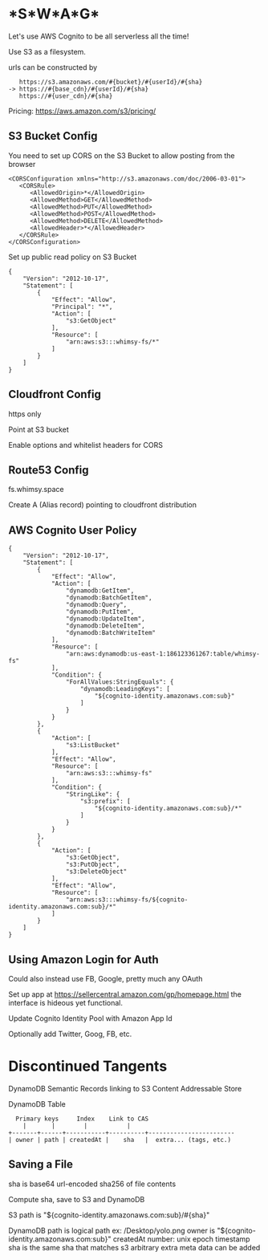 \*S\*W\*A\*G\*
==============

Let's use AWS Cognito to be all serverless all the time!

Use S3 as a filesystem.

urls can be constructed by

       https://s3.amazonaws.com/#{bucket}/#{userId}/#{sha}
    -> https://#{base_cdn}/#{userId}/#{sha}
       https://#{user_cdn}/#{sha}

Pricing: https://aws.amazon.com/s3/pricing/

S3 Bucket Config
----------------

You need to set up CORS on the S3 Bucket to allow posting from the browser

    <CORSConfiguration xmlns="http://s3.amazonaws.com/doc/2006-03-01">
       <CORSRule>
          <AllowedOrigin>*</AllowedOrigin>
          <AllowedMethod>GET</AllowedMethod>
          <AllowedMethod>PUT</AllowedMethod>
          <AllowedMethod>POST</AllowedMethod>
          <AllowedMethod>DELETE</AllowedMethod>
          <AllowedHeader>*</AllowedHeader>
       </CORSRule>
    </CORSConfiguration>

Set up public read policy on S3 Bucket

    {
    	"Version": "2012-10-17",
    	"Statement": [
    		{
    			"Effect": "Allow",
    			"Principal": "*",
    			"Action": [
    				"s3:GetObject"
    			],
    			"Resource": [
    				"arn:aws:s3:::whimsy-fs/*"
    			]
    		}
    	]
    }

Cloudfront Config
-----------------

https only

Point at S3 bucket

Enable options and whitelist headers for CORS


Route53 Config
--------------

fs.whimsy.space

Create A (Alias record) pointing to cloudfront distribution


AWS Cognito User Policy
-----------------------

    {
        "Version": "2012-10-17",
        "Statement": [
            {
                "Effect": "Allow",
                "Action": [
                    "dynamodb:GetItem",
                    "dynamodb:BatchGetItem",
                    "dynamodb:Query",
                    "dynamodb:PutItem",
                    "dynamodb:UpdateItem",
                    "dynamodb:DeleteItem",
                    "dynamodb:BatchWriteItem"
                ],
                "Resource": [
                    "arn:aws:dynamodb:us-east-1:186123361267:table/whimsy-fs"
                ],
                "Condition": {
                    "ForAllValues:StringEquals": {
                        "dynamodb:LeadingKeys": [
                            "${cognito-identity.amazonaws.com:sub}"
                        ]
                    }
                }
            },
            {
                "Action": [
                    "s3:ListBucket"
                ],
                "Effect": "Allow",
                "Resource": [
                    "arn:aws:s3:::whimsy-fs"
                ],
                "Condition": {
                    "StringLike": {
                        "s3:prefix": [
                            "${cognito-identity.amazonaws.com:sub}/*"
                        ]
                    }
                }
            },
            {
                "Action": [
                    "s3:GetObject",
                    "s3:PutObject",
                    "s3:DeleteObject"
                ],
                "Effect": "Allow",
                "Resource": [
                    "arn:aws:s3:::whimsy-fs/${cognito-identity.amazonaws.com:sub}/*"
                ]
            }
        ]
    }

Using Amazon Login for Auth
---------------------------

Could also instead use FB, Google, pretty much any OAuth

Set up app at https://sellercentral.amazon.com/gp/homepage.html the interface is
hideous yet functional.

Update Cognito Identity Pool with Amazon App Id

Optionally add Twitter, Goog, FB, etc.


Discontinued Tangents
=====================

DynamoDB Semantic Records linking to S3 Content Addressable Store

DynamoDB Table

      Primary keys     Index    Link to CAS
        |       |        |           |
    +-------+------+-----------+----------+------------------------
    | owner | path | createdAt |    sha   |  extra... (tags, etc.)


Saving a File
-------------

sha is base64 url-encoded sha256 of file contents

Compute sha, save to S3 and DynamoDB

S3 path is "${cognito-identity.amazonaws.com:sub}/#{sha}"

DynamoDB path is logical path ex: /Desktop/yolo.png
owner is "${cognito-identity.amazonaws.com:sub}"
createdAt number: unix epoch timestamp
sha is the same sha that matches s3
arbitrary extra meta data can be added

